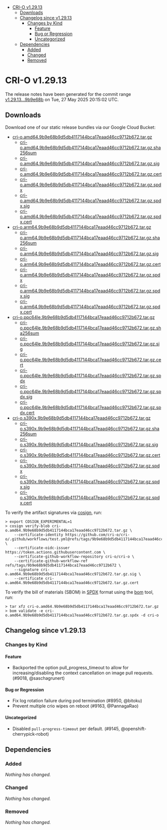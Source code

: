 - [CRI-O v1.29.13](#cri-o-v12913)
  - [Downloads](#downloads)
  - [Changelog since v1.29.13](#changelog-since-v12913)
    - [Changes by Kind](#changes-by-kind)
      - [Feature](#feature)
      - [Bug or Regression](#bug-or-regression)
      - [Uncategorized](#uncategorized)
  - [Dependencies](#dependencies)
    - [Added](#added)
    - [Changed](#changed)
    - [Removed](#removed)

# CRI-O v1.29.13

The release notes have been generated for the commit range
[v1.29.13...9b9e68b](https://github.com/cri-o/cri-o/compare/v1.29.13...v1.29.13) on Tue, 27 May 2025 20:15:02 UTC.

## Downloads

Download one of our static release bundles via our Google Cloud Bucket:

- [cri-o.amd64.9b9e68b9d5db4117144bca17eaad46cc9712b672.tar.gz](https://storage.googleapis.com/cri-o/artifacts/cri-o.amd64.9b9e68b9d5db4117144bca17eaad46cc9712b672.tar.gz)
  - [cri-o.amd64.9b9e68b9d5db4117144bca17eaad46cc9712b672.tar.gz.sha256sum](https://storage.googleapis.com/cri-o/artifacts/cri-o.amd64.9b9e68b9d5db4117144bca17eaad46cc9712b672.tar.gz.sha256sum)
  - [cri-o.amd64.9b9e68b9d5db4117144bca17eaad46cc9712b672.tar.gz.sig](https://storage.googleapis.com/cri-o/artifacts/cri-o.amd64.9b9e68b9d5db4117144bca17eaad46cc9712b672.tar.gz.sig)
  - [cri-o.amd64.9b9e68b9d5db4117144bca17eaad46cc9712b672.tar.gz.cert](https://storage.googleapis.com/cri-o/artifacts/cri-o.amd64.9b9e68b9d5db4117144bca17eaad46cc9712b672.tar.gz.cert)
  - [cri-o.amd64.9b9e68b9d5db4117144bca17eaad46cc9712b672.tar.gz.spdx](https://storage.googleapis.com/cri-o/artifacts/cri-o.amd64.9b9e68b9d5db4117144bca17eaad46cc9712b672.tar.gz.spdx)
  - [cri-o.amd64.9b9e68b9d5db4117144bca17eaad46cc9712b672.tar.gz.spdx.sig](https://storage.googleapis.com/cri-o/artifacts/cri-o.amd64.9b9e68b9d5db4117144bca17eaad46cc9712b672.tar.gz.spdx.sig)
  - [cri-o.amd64.9b9e68b9d5db4117144bca17eaad46cc9712b672.tar.gz.spdx.cert](https://storage.googleapis.com/cri-o/artifacts/cri-o.amd64.9b9e68b9d5db4117144bca17eaad46cc9712b672.tar.gz.spdx.cert)
- [cri-o.arm64.9b9e68b9d5db4117144bca17eaad46cc9712b672.tar.gz](https://storage.googleapis.com/cri-o/artifacts/cri-o.arm64.9b9e68b9d5db4117144bca17eaad46cc9712b672.tar.gz)
  - [cri-o.arm64.9b9e68b9d5db4117144bca17eaad46cc9712b672.tar.gz.sha256sum](https://storage.googleapis.com/cri-o/artifacts/cri-o.arm64.9b9e68b9d5db4117144bca17eaad46cc9712b672.tar.gz.sha256sum)
  - [cri-o.arm64.9b9e68b9d5db4117144bca17eaad46cc9712b672.tar.gz.sig](https://storage.googleapis.com/cri-o/artifacts/cri-o.arm64.9b9e68b9d5db4117144bca17eaad46cc9712b672.tar.gz.sig)
  - [cri-o.arm64.9b9e68b9d5db4117144bca17eaad46cc9712b672.tar.gz.cert](https://storage.googleapis.com/cri-o/artifacts/cri-o.arm64.9b9e68b9d5db4117144bca17eaad46cc9712b672.tar.gz.cert)
  - [cri-o.arm64.9b9e68b9d5db4117144bca17eaad46cc9712b672.tar.gz.spdx](https://storage.googleapis.com/cri-o/artifacts/cri-o.arm64.9b9e68b9d5db4117144bca17eaad46cc9712b672.tar.gz.spdx)
  - [cri-o.arm64.9b9e68b9d5db4117144bca17eaad46cc9712b672.tar.gz.spdx.sig](https://storage.googleapis.com/cri-o/artifacts/cri-o.arm64.9b9e68b9d5db4117144bca17eaad46cc9712b672.tar.gz.spdx.sig)
  - [cri-o.arm64.9b9e68b9d5db4117144bca17eaad46cc9712b672.tar.gz.spdx.cert](https://storage.googleapis.com/cri-o/artifacts/cri-o.arm64.9b9e68b9d5db4117144bca17eaad46cc9712b672.tar.gz.spdx.cert)
- [cri-o.ppc64le.9b9e68b9d5db4117144bca17eaad46cc9712b672.tar.gz](https://storage.googleapis.com/cri-o/artifacts/cri-o.ppc64le.9b9e68b9d5db4117144bca17eaad46cc9712b672.tar.gz)
  - [cri-o.ppc64le.9b9e68b9d5db4117144bca17eaad46cc9712b672.tar.gz.sha256sum](https://storage.googleapis.com/cri-o/artifacts/cri-o.ppc64le.9b9e68b9d5db4117144bca17eaad46cc9712b672.tar.gz.sha256sum)
  - [cri-o.ppc64le.9b9e68b9d5db4117144bca17eaad46cc9712b672.tar.gz.sig](https://storage.googleapis.com/cri-o/artifacts/cri-o.ppc64le.9b9e68b9d5db4117144bca17eaad46cc9712b672.tar.gz.sig)
  - [cri-o.ppc64le.9b9e68b9d5db4117144bca17eaad46cc9712b672.tar.gz.cert](https://storage.googleapis.com/cri-o/artifacts/cri-o.ppc64le.9b9e68b9d5db4117144bca17eaad46cc9712b672.tar.gz.cert)
  - [cri-o.ppc64le.9b9e68b9d5db4117144bca17eaad46cc9712b672.tar.gz.spdx](https://storage.googleapis.com/cri-o/artifacts/cri-o.ppc64le.9b9e68b9d5db4117144bca17eaad46cc9712b672.tar.gz.spdx)
  - [cri-o.ppc64le.9b9e68b9d5db4117144bca17eaad46cc9712b672.tar.gz.spdx.sig](https://storage.googleapis.com/cri-o/artifacts/cri-o.ppc64le.9b9e68b9d5db4117144bca17eaad46cc9712b672.tar.gz.spdx.sig)
  - [cri-o.ppc64le.9b9e68b9d5db4117144bca17eaad46cc9712b672.tar.gz.spdx.cert](https://storage.googleapis.com/cri-o/artifacts/cri-o.ppc64le.9b9e68b9d5db4117144bca17eaad46cc9712b672.tar.gz.spdx.cert)
- [cri-o.s390x.9b9e68b9d5db4117144bca17eaad46cc9712b672.tar.gz](https://storage.googleapis.com/cri-o/artifacts/cri-o.s390x.9b9e68b9d5db4117144bca17eaad46cc9712b672.tar.gz)
  - [cri-o.s390x.9b9e68b9d5db4117144bca17eaad46cc9712b672.tar.gz.sha256sum](https://storage.googleapis.com/cri-o/artifacts/cri-o.s390x.9b9e68b9d5db4117144bca17eaad46cc9712b672.tar.gz.sha256sum)
  - [cri-o.s390x.9b9e68b9d5db4117144bca17eaad46cc9712b672.tar.gz.sig](https://storage.googleapis.com/cri-o/artifacts/cri-o.s390x.9b9e68b9d5db4117144bca17eaad46cc9712b672.tar.gz.sig)
  - [cri-o.s390x.9b9e68b9d5db4117144bca17eaad46cc9712b672.tar.gz.cert](https://storage.googleapis.com/cri-o/artifacts/cri-o.s390x.9b9e68b9d5db4117144bca17eaad46cc9712b672.tar.gz.cert)
  - [cri-o.s390x.9b9e68b9d5db4117144bca17eaad46cc9712b672.tar.gz.spdx](https://storage.googleapis.com/cri-o/artifacts/cri-o.s390x.9b9e68b9d5db4117144bca17eaad46cc9712b672.tar.gz.spdx)
  - [cri-o.s390x.9b9e68b9d5db4117144bca17eaad46cc9712b672.tar.gz.spdx.sig](https://storage.googleapis.com/cri-o/artifacts/cri-o.s390x.9b9e68b9d5db4117144bca17eaad46cc9712b672.tar.gz.spdx.sig)
  - [cri-o.s390x.9b9e68b9d5db4117144bca17eaad46cc9712b672.tar.gz.spdx.cert](https://storage.googleapis.com/cri-o/artifacts/cri-o.s390x.9b9e68b9d5db4117144bca17eaad46cc9712b672.tar.gz.spdx.cert)

To verify the artifact signatures via [cosign](https://github.com/sigstore/cosign), run:

```console
> export COSIGN_EXPERIMENTAL=1
> cosign verify-blob cri-o.amd64.9b9e68b9d5db4117144bca17eaad46cc9712b672.tar.gz \
    --certificate-identity https://github.com/cri-o/cri-o/.github/workflows/test.yml@refs/tags/9b9e68b9d5db4117144bca17eaad46cc9712b672 \
    --certificate-oidc-issuer https://token.actions.githubusercontent.com \
    --certificate-github-workflow-repository cri-o/cri-o \
    --certificate-github-workflow-ref refs/tags/9b9e68b9d5db4117144bca17eaad46cc9712b672 \
    --signature cri-o.amd64.9b9e68b9d5db4117144bca17eaad46cc9712b672.tar.gz.sig \
    --certificate cri-o.amd64.9b9e68b9d5db4117144bca17eaad46cc9712b672.tar.gz.cert
```

To verify the bill of materials (SBOM) in [SPDX](https://spdx.org) format using the [bom](https://sigs.k8s.io/bom) tool, run:

```console
> tar xfz cri-o.amd64.9b9e68b9d5db4117144bca17eaad46cc9712b672.tar.gz
> bom validate -e cri-o.amd64.9b9e68b9d5db4117144bca17eaad46cc9712b672.tar.gz.spdx -d cri-o
```

## Changelog since v1.29.13

### Changes by Kind

#### Feature
 - Backported the option pull_progress_timeout to allow for increasing/disabling the context cancellation on image pull requests. (#9018, @saschagrunert)

#### Bug or Regression
 - Fix log rotation failure during pod termination (#8950, @bitoku)
 - Prevent multiple crio wipes on reboot (#9163, @PannagaRao)

#### Uncategorized
 - Disabled `pull-progress-timeout` per default. (#9145, @openshift-cherrypick-robot)

## Dependencies

### Added
_Nothing has changed._

### Changed
_Nothing has changed._

### Removed
_Nothing has changed._

